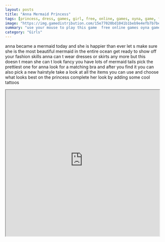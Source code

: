 ```yaml
---
layout: posts
title: "Anna Mermaid Princess"
tags: [princess, dress, games, girl, free, online, games, oyna, game, free, games, play, play, games]
image: "https://img.gamedistribution.com/15e77020bd1041b1beb9e4efb7b7be44.jpg"
summary: "use your mouse to play this game  free online games oyna game free games play play games"
category: "Girls"
---
```


anna became a mermaid today and she is happier than ever let s make sure she is the most beautiful mermaid in the entire ocean get ready to show off your fashion skills anna can t wear dresses or skirts any more but this doesn t mean she can t look fancy you have lots of mermaid tails pick the prettiest one for anna look for a matching bra and after you find it you can also pick a new hairstyle take a look at all the items you can use and choose what looks best on the princess complete her look by adding some cool tattoos

<iframe width="100%" height="480px;" src="https://flash.gamedistribution.com?game=15e77020bd1041b1beb9e4efb7b7be44"></iframe>